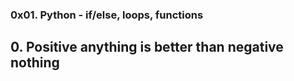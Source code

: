 ### 0x01. Python - if/else, loops, functions

## 0. Positive anything is better than negative nothing 

